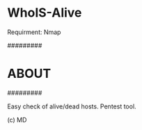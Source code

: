 # WhoIS-Alive

Requirment: Nmap


#########
# ABOUT #
#########

Easy check of alive/dead hosts. 
Pentest tool.

(c) MD
